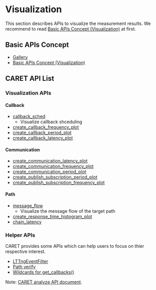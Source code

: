 # Visualization

This section describes APIs to visualize the measurement results.
We recommend to read [Basic APIs Concept (Visualization)](./concept/basic_api_concept.md) at first.

## Basic APIs Concept

- [Gallery](../gallery.md)
- [Basic APIs Concept (Visualization)](./concept/basic_api_concept.md)

## CARET API List

### Visualization APIs

#### Callback

- [callback_sched](./visualization_api/callback_scheduling_visualization.md)
  - Visualize callback shceduling
- [create_callback_frequency_plot](./visualization_api/callback_information.md#execution-frequency)
- [create_callback_period_plot](./visualization_api/callback_information.md#period)
- [create_callback_latency_plot](./visualization_api/callback_information.md#latency)

#### Communication

- [create_communication_latency_plot](./visualization_api/communication_information.md#latency)
- [create_communication_frequency_plot](./visualization_api/communication_information.md#frequency)
- [create_communication_period_plot](./visualization_api/communication_information.md#period)
- [create_publish_subscription_period_plot](./visualization_api/pub_sub_information.md#period)
- [create_publish_subscription_frequency_plot](./visualization_api/pub_sub_information.md#frequency)

#### Path

- [message_flow](./visualization_api/message_flow.md)
  - Visualize the message flow of the target path
- [create_response_time_histogram_plot](./visualization_api/response_time.md)
- [chain_latency](./visualization_api/chain_latency.md)

### Helper APIs

CARET provides some APIs which can help users to focus on thier respective interest.

- [LTTngEventFilter](./helper_api/lttng_event_filter.md)
- [Path verify](./helper_api/path_verify.md)
- [Wildcards for get_callbacks()](./helper_api/wildcards_get_callbacks.md)

Note: [CARET analyze API document](https://tier4.github.io/CARET_analyze/).
